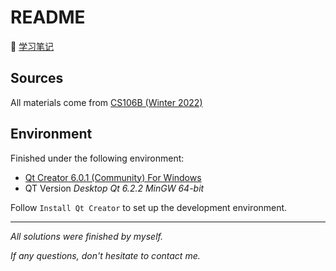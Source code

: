# README

📔 [学习笔记](https://blog.stickmind.com/category/stanford-cs106b.html)

## Sources

All materials come from [CS106B (Winter 2022)](https://web.stanford.edu/class/cs106b/)

## Environment

Finished under the following environment:

- [Qt Creator 6.0.1 (Community) For Windows](https://mirrors.nju.edu.cn/qt/official_releases/qtcreator/6.0/6.0.1/)
- QT Version *Desktop Qt 6.2.2 MinGW 64-bit*

Follow `Install Qt Creator` to set up the development environment.

---

*All solutions were finished by myself.*

*If any questions, don't hesitate to contact me.*

